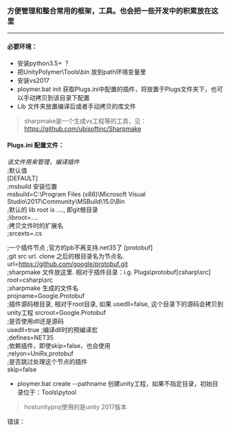 ### 方便管理和整合常用的框架，工具。也会把一些开发中的积累放在这里
-------------
#### 必要环境：
* 安装python3.5+ ？
* 把UnityPolymer\Tools\bin 放到path环境变量里
* 安装vs2017
* ploymer.bat init 获取Plugs.ini中配置的插件，将放置于Plugs文件夹下，也可以手动拷贝到该目录下配置
* Lib 文件夹放置编译后或者手动拷贝的库文件
> sharpmake是一个生成vs工程等的工具，见：https://github.com/ubisoftinc/Sharpmake


#### Plugs.ini 配置文件：
*该文件用来管理，编译插件*  
;默认值  
[DEFAULT]  
;msbuild 安装位置  
msbuild=C:\Program Files (x86)\Microsoft Visual Studio\2017\Community\MSBuild\15.0\Bin  
;默认的 lib root is ..\.., 即git根目录  
;libroot=..\..  
;拷贝文件时的扩展名  
;srcexts=.cs

;一个插件节点
;官方的pb不再支持.net35了
[protobuf]  
;git src url. clone 之后的根目录名为节点名.  
url=https://github.com/google/protobuf.git  
;sharpmake 文件放这里. 相对于插件目录：i.g. Plugs\protobuf\[csharp\src]  
root=csharp\src  
;sharpmake 生成的文件名  
projname=Google.Protobuf  
;插件源码根目录, 相对于root目录, 如果 usedll=false,  这个目录下的源码会拷贝到unity工程
srcroot=Google.Protobuf  
;是否使用dll还是源码  
usedll=true
;编译dll时的预编译宏  
;defines=NET35  
;依赖插件，即使skip=false，也会使用  
;relyon=UniRx,protobuf  
;是否跳过处理这个节点的插件  
skip=false  

* ploymer.bat create --pathname 创建unity工程，如果不指定目录，初始目录位于：Tools\pytool
> hostunityproj使用的是unity 2017版本

错误：
